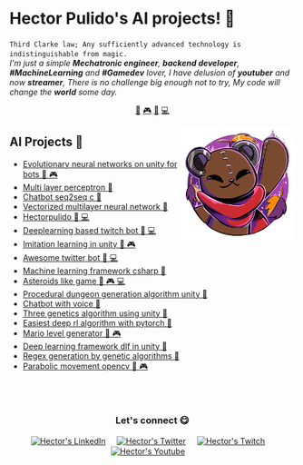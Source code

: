 # Hector Pulido's AI projects! 👋


`Third Clarke law; Any sufficiently advanced technology is indistinguishable from magic.`<br><em> I'm just a simple **Mechatronic engineer**, **backend developer**, **#MachineLearning** and **#Gamedev** lover, I have delusion of **youtuber** and now **streamer**, There is no challenge big enough not to try, My code will change the **world** some day.</em>


<p align="center">
<a href="https://github.com/HectorPulido/HectorPulido/blob/master/ai.md">🤖</a>
<a href="https://github.com/HectorPulido/HectorPulido/blob/master/gamedev.md">🎮</a>
<a href="https://github.com/HectorPulido/HectorPulido/blob/master/blockchain.md">🔑</a>
<a href="https://github.com/HectorPulido/HectorPulido/blob/master/backend.md">💻</a>
</p>


<a href="https://twitter.com/Hector_Pulido_">
<img align="right" height="auto" width="200" src="https://github.com/HectorPulido/HectorPulido/raw/master/img/pequesoft.png"/>
</a>


## AI Projects 🤖
- [Evolutionary neural networks on unity for bots  🤖 🎮](https://github.com/HectorPulido/Evolutionary-Neural-Networks-on-unity-for-bots) 
- [Multi layer perceptron  🤖](https://github.com/HectorPulido/Multi-layer-perceptron) 
- [Chatbot seq2seq c   🤖](https://github.com/HectorPulido/Chatbot-seq2seq-C-) 
- [Vectorized multilayer neural network  🤖](https://github.com/HectorPulido/Vectorized-multilayer-neural-network) 
- [Hectorpulido  🤖 💻](https://github.com/HectorPulido/HectorPulido) 
- [Deeplearning based twitch bot  🤖 💻](https://github.com/HectorPulido/Deeplearning-based-Twitch-bot) 
- [Imitation learning in unity  🤖 🎮](https://github.com/HectorPulido/Imitation-learning-in-unity) 
- [Awesome twitter bot  🤖 💻](https://github.com/HectorPulido/Awesome-twitter-bot) 
- [Machine learning framework csharp  🤖](https://github.com/HectorPulido/Machine-learning-Framework-Csharp) 
- [Asteroids like game  🤖 🎮 💻](https://github.com/HectorPulido/Asteroids-like-game) 
- [Procedural dungeon generation algorithm unity  🤖](https://github.com/HectorPulido/Procedural-Dungeon-Generation-Algorithm-Unity) 
- [Chatbot with voice  🤖](https://github.com/HectorPulido/chatbot-with-voice) 
- [Three genetics algorithm using unity  🤖](https://github.com/HectorPulido/Three-Genetics-Algorithm-Using-Unity) 
- [Easiest deep rl algorithm with pytorch  🤖](https://github.com/HectorPulido/Easiest-deep-rl-algorithm-with-pytorch) 
- [Mario level generator  🤖 🎮](https://github.com/HectorPulido/mario-level-generator) 
- [Deep learning framework dlf in unity  🤖](https://github.com/HectorPulido/Deep-Learning-Framework-DLF-in-unity) 
- [Regex generation by genetic algorithms  🤖](https://github.com/HectorPulido/Regex-generation-by-Genetic-algorithms) 
- [Parabolic movement opencv  🤖 🎮](https://github.com/HectorPulido/Parabolic-movement-opencv) 



<br>

<br>

<div align="center">
<h3 align="center">Let's connect 😋</h3>
</div>
<p align="center">
<a href="https://www.linkedin.com/in/hector-pulido-17547369/" target="blank">
<img align="center" width="30px" alt="Hector's LinkedIn" src="https://www.vectorlogo.zone/logos/linkedin/linkedin-icon.svg"/></a> &nbsp; &nbsp;
<a href="https://twitter.com/Hector_Pulido_" target="blank">
<img align="center" width="30px" alt="Hector's Twitter" src="https://www.vectorlogo.zone/logos/twitter/twitter-official.svg"/></a> &nbsp; &nbsp;
<a href="https://www.twitch.tv/hector_pulido_" target="blank">
<img align="center" width="30px" alt="Hector's Twitch" src="https://www.vectorlogo.zone/logos/twitch/twitch-icon.svg"/></a> &nbsp; &nbsp;
<a href="https://www.youtube.com/channel/UCS_iMeH0P0nsIDPvBaJckOw" target="blank">
<img align="center" width="30px" alt="Hector's Youtube" src="https://www.vectorlogo.zone/logos/youtube/youtube-icon.svg"/></a> &nbsp; &nbsp;

</p>


